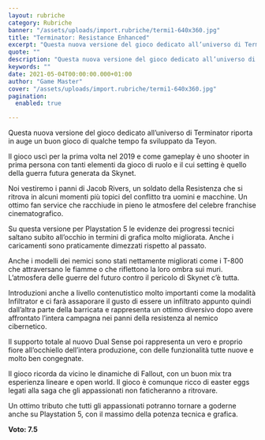 ```yaml
---
layout: rubriche
category: Rubriche
banner: "/assets/uploads/import.rubriche/termi1-640x360.jpg"
title: "Terminator: Resistance Enhanced"
excerpt: "Questa nuova versione del gioco dedicato all’universo di Terminator riporta in auge un buon gioco di qualche tempo fa sviluppato da Teyon. Il gioco uscì per la prima volta nel 2019 e come gameplay è uno shooter in prima persona con tanti elementi da gioco di ruolo e il cui setting è quello della guerra [&hellip"
quote: ""
description: "Questa nuova versione del gioco dedicato all’universo di Terminator riporta in auge un buon gioco di qualche tempo fa sviluppato da Teyon. Il gioco uscì per la prima volta nel 2019 e come gameplay è uno shooter in prima persona con tanti elementi da gioco di ruolo e il cui setting è quello della guerra [&hellip"
keywords: ""
date: 2021-05-04T00:00:00.000+01:00
author: "Game Master"
cover: "/assets/uploads/import.rubriche/termi1-640x360.jpg"
pagination:
  enabled: true

---
```


Questa nuova versione del gioco dedicato all’universo di Terminator riporta in auge un buon gioco di qualche tempo fa sviluppato da Teyon.

Il gioco uscì per la prima volta nel 2019 e come gameplay è uno shooter in prima persona con tanti elementi da gioco di ruolo e il cui setting è quello della guerra futura generata da Skynet.

Noi vestiremo i panni di Jacob Rivers, un soldato della Resistenza che si ritrova in alcuni momenti più topici del conflitto tra uomini e macchine. Un ottimo fan service che racchiude in pieno le atmosfere del celebre franchise cinematografico.

Su questa versione per Playstation 5 le evidenze dei progressi tecnici saltano subito all’occhio in termini di grafica molto migliorata. Anche i caricamenti sono praticamente dimezzati rispetto al passato.

Anche i modelli dei nemici sono stati nettamente migliorati come i T-800 che attraversano le fiamme o che riflettono la loro ombra sui muri. L’atmosfera delle guerre del futuro contro il pericolo di Skynet c’è tutta.

Introduzioni anche a livello contenutistico molto importanti come la modalità Infiltrator e ci farà assaporare il gusto di essere un infiltrato appunto quindi dall’altra parte della barricata e rappresenta un ottimo diversivo dopo avere affrontato l’intera campagna nei panni della resistenza al nemico cibernetico.

Il supporto totale al nuovo Dual Sense poi rappresenta un vero e proprio fiore all’occhiello dell’intera produzione, con delle funzionalità tutte nuove e molto ben congegnate.

Il gioco ricorda da vicino le dinamiche di Fallout, con un buon mix tra esperienza lineare e open world. Il gioco è comunque ricco di easter eggs legati alla saga che gli appassionati non faticheranno a ritrovare.

Un ottimo tributo che tutti gli appassionati potranno tornare a goderne anche su Playstation 5, con il massimo della potenza tecnica e grafica.

**Voto: 7.5**